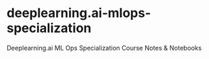# deeplearning.ai-mlops-specialization
Deeplearning.ai ML Ops Specialization Course Notes &amp; Notebooks
